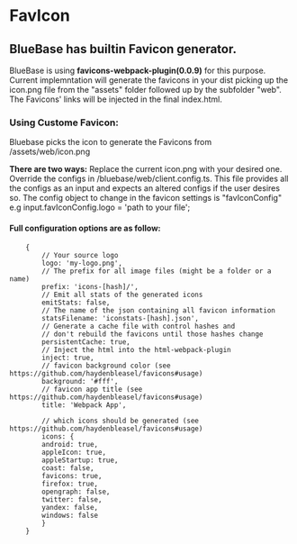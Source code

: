 # FavIcon

## BlueBase has builtin Favicon generator. 

BlueBase is using **favicons-webpack-plugin(0.0.9)** for this purpose. Current implemntation will generate the favicons in your dist picking up the icon.png file from the "assets" folder followed up by the subfolder "web". The Favicons' links will be injected in the final index.html.

### Using Custome Favicon:
Bluebase picks the icon to generate the Favicons from /assets/web/icon.png

**There are two ways:**
Replace the current icon.png with your desired one.
Override the configs in /bluebase/web/client.config.ts. This file provides all the configs as an input and expects an altered configs if the user desires so. The config object to change in the favicon settings is "favIconConfig"
e.g input.favIconConfig.logo = 'path to your file';


#### Full configuration options are as follow:
        {
            // Your source logo
            logo: 'my-logo.png',
            // The prefix for all image files (might be a folder or a name)
            prefix: 'icons-[hash]/',
            // Emit all stats of the generated icons
            emitStats: false,
            // The name of the json containing all favicon information
            statsFilename: 'iconstats-[hash].json',
            // Generate a cache file with control hashes and
            // don't rebuild the favicons until those hashes change
            persistentCache: true,
            // Inject the html into the html-webpack-plugin
            inject: true,
            // favicon background color (see https://github.com/haydenbleasel/favicons#usage)
            background: '#fff',
            // favicon app title (see https://github.com/haydenbleasel/favicons#usage)
            title: 'Webpack App',

            // which icons should be generated (see https://github.com/haydenbleasel/favicons#usage)
            icons: {
            android: true,
            appleIcon: true,
            appleStartup: true,
            coast: false,
            favicons: true,
            firefox: true,
            opengraph: false,
            twitter: false,
            yandex: false,
            windows: false
            }
        }


